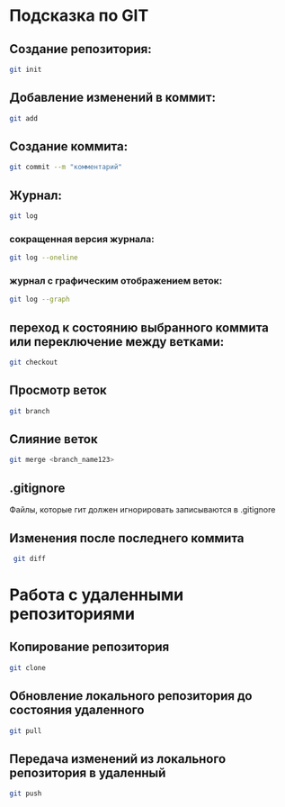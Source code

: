 # Подсказка по GIT

## Создание репозитория:

```sh
git init
```

## Добавление изменений в коммит:

```sh
git add
```

## Создание коммита:
 
```sh
git commit --m "комментарий"
```

## Журнал:

```sh
git log
```
### сокращенная версия журнала:

```sh
git log --oneline
```
### журнал с графическим отображением веток:
```sh
git log --graph
```

## переход к состоянию выбранного коммита или переключение между ветками:

```sh
git checkout
```

## Просмотр веток

```sh
git branch
```

## Слияние веток

```sh
git merge <branch_name123>
```

## .gitignore

Файлы, которые гит должен игнорировать записываются в .gitignore


## Изменения после последнего коммита
```sh
 git diff
```

# Работа с удаленными репозиториями

## Копирование репозитория
```sh
git clone
```

## Обновление локального репозитория до состояния удаленного
```sh
git pull
```

## Передача изменений из локального репозитория в удаленный
```sh
git push
```
